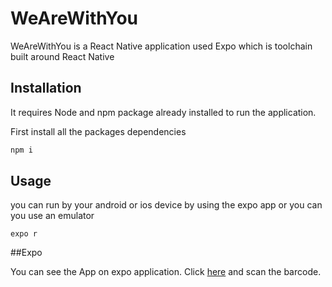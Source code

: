 # WeAreWithYou

WeAreWithYou is a React Native application used Expo which is toolchain built around React Native

## Installation

It requires Node and npm package already installed to run the application.

First install all the packages dependencies

```bash
npm i
```

## Usage

you can run by your android or ios device by using the expo app or you can you use an emulator
```
expo r
```

##Expo

You can see the App on expo application. Click [here](https://expo.io/@mansour789/WeAreWithYou) and scan the barcode.
